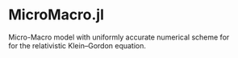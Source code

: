 # MicroMacro.jl

Micro-Macro model with uniformly accurate numerical scheme for  
for the relativistic Klein–Gordon equation.

